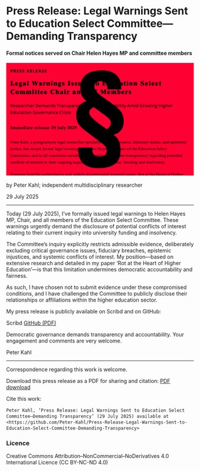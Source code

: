 # Press Release: Legal Warnings Sent to Education Select Committee—Demanding Transparency

#### Formal notices served on Chair Helen Hayes MP and committee members

![alt text](https://github.com/Peter-Kahl/Press-Release-Legal-Warnings-Sent-to-Education-Select-Committee-Demanding-Transparency/blob/main/education_select_committee_para.jpg?raw=true)

by Peter Kahl; independent multidisciplinary researcher

29 July 2025

---

Today (29 July 2025), I’ve formally issued legal warnings to Helen Hayes MP, Chair, and all members of the Education Select Committee. These warnings urgently demand the disclosure of potential conflicts of interest relating to their current inquiry into university funding and insolvency.

The Committee’s inquiry explicitly restricts admissible evidence, deliberately excluding critical governance issues, fiduciary breaches, epistemic injustices, and systemic conflicts of interest. My position—based on extensive research and detailed in my paper ‘Rot at the Heart of Higher Education’—is that this limitation undermines democratic accountability and fairness.

As such, I have chosen not to submit evidence under these compromised conditions, and I have challenged the Committee to publicly disclose their relationships or affiliations within the higher education sector.

My press release is publicly available on Scribd and on GitHub:

Scribd
[GitHub (PDF)](https://raw.githubusercontent.com/Peter-Kahl/Press-Release-Legal-Warnings-Sent-to-Education-Select-Committee-Demanding-Transparency/master/PRESS_RELEASE_Legal_Warnings_Issued_to_Education_Select_Committee_2025-07-29_REDACTED.pdf)

Democratic governance demands transparency and accountability. Your engagement and comments are very welcome.

Peter Kahl

---

Correspondence regarding this work is welcome.

Download this press release as a PDF for sharing and citation: [PDF download](https://raw.githubusercontent.com/Peter-Kahl/Press-Release-Legal-Warnings-Sent-to-Education-Select-Committee-Demanding-Transparency/master/PRESS_RELEASE_Legal_Warnings_Issued_to_Education_Select_Committee_2025-07-29_REDACTED.pdf)

Cite this work:

```
Peter Kahl, ‘Press Release: Legal Warnings Sent to Education Select Committee—Demanding Transparency’ (29 July 2025) available at <https://github.com/Peter-Kahl/Press-Release-Legal-Warnings-Sent-to-Education-Select-Committee-Demanding-Transparency>
```
### Licence
Creative Commons Attribution–NonCommercial–NoDerivatives 4.0 International Licence (CC BY-NC-ND 4.0)

